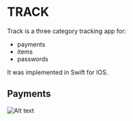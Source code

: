 # TRACK
Track is a three category tracking app for: 
- payments
- items 
- passwords

It was implemented in Swift for IOS.

## Payments
![Alt text](assets/payment1.jpg?raw=true "Title")
